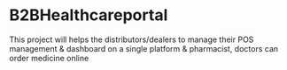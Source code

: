 # B2BHealthcareportal
This project will helps the distributors/dealers to manage their POS management &amp; dashboard on a single platform &amp; pharmacist, doctors can order medicine online
